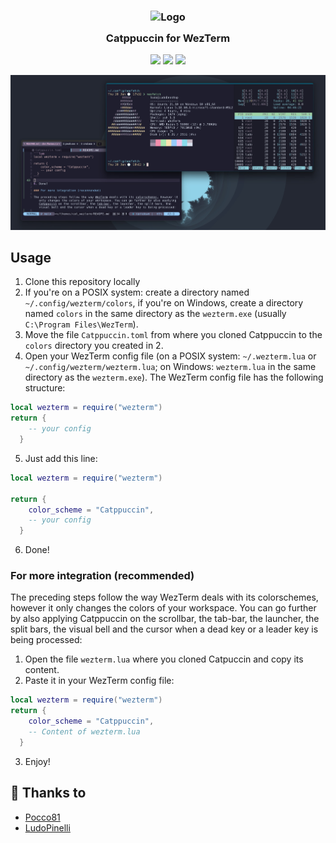<h3 align="center">
	<img src="https://raw.githubusercontent.com/catppuccin/catppuccin/dev/assets/logos/exports/1544x1544_circle.png" width="100" alt="Logo"/><br/>
	<img src="https://raw.githubusercontent.com/catppuccin/catppuccin/dev/assets/misc/transparent.png" height="30" width="0px"/>
	Catppuccin for WezTerm
	<img src="https://raw.githubusercontent.com/catppuccin/catppuccin/dev/assets/misc/transparent.png" height="30" width="0px"/>
</h3>

<p align="center">
    <a href="https://github.com/catppuccin/template/stargazers"><img src="https://img.shields.io/github/stars/catppuccin/template?colorA=1e1e28&colorB=c9cbff&style=for-the-badge&logo=starship style=for-the-badge"></a>
    <a href="https://github.com/catppuccin/template/issues"><img src="https://img.shields.io/github/issues/catppuccin/template?colorA=1e1e28&colorB=f7be95&style=for-the-badge"></a>
    <a href="https://github.com/catppuccin/template/contributors"><img src="https://img.shields.io/github/contributors/catppuccin/template?colorA=1e1e28&colorB=b1e1a6&style=for-the-badge"></a>
</p>

<p align="center">
  <img src="./assets/WezTerm.jpg"/>
</p>

## Usage

1. Clone this repository locally
1. If you're on a POSIX system: create a directory named `~/.config/wezterm/colors`, if you're on Windows, create a directory named `colors` in the same directory as the `wezterm.exe` (usually `C:\Program Files\WezTerm`).
1. Move the file `Catppuccin.toml` from where you cloned Catppuccin to the `colors` directory you created in 2.
1. Open your WezTerm config file (on a POSIX system: `~/.wezterm.lua` or `~/.config/wezterm/wezterm.lua`; on Windows: `wezterm.lua` in the same directory as the `wezterm.exe`).
   The WezTerm config file has the following structure:

```lua
local wezterm = require("wezterm")
return {
    -- your config
  }
```

5. Just add this line:

```lua
local wezterm = require("wezterm")

return {
    color_scheme = "Catppuccin",
    -- your config
  }
```

6. Done!

### For more integration (recommended)

The preceding steps follow the way WezTerm deals with its colorschemes, however it only changes the colors of your workspace. You can go further by also applying Catppuccin on the scrollbar, the tab-bar, the launcher, the split bars, the visual bell and the cursor when a dead key or a leader key is being processed:

1. Open the file `wezterm.lua` where you cloned Catpuccin and copy its content.
1. Paste it in your WezTerm config file:

```lua
local wezterm = require("wezterm")
return {
    color_scheme = "Catppuccin",
    -- Content of wezterm.lua
  }
```

3. Enjoy!

## 💝 Thanks to

-   [Pocco81](https://github.com/Pocco81)
-   [LudoPinelli](https://github.com/LudoPinelli)
